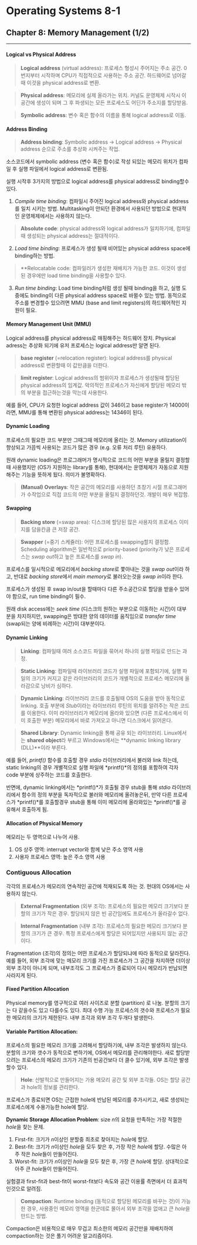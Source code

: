 # Operating Systems 8-1
## Chapter 8: Memory Management (1/2)
<hr>

#### Logical vs Physical Address

> **Logical address** (virtual address): 프로세스 형성시 주어지는 주소 공간. 0번지부터 시작하며 CPU가 직접적으로 사용하는 주소 공간. 하드웨어로 넘어갈때 이것을 physical address로 변환.

> **Physical address**: 메모리에 실제 올라가는 위치. 커널도 운영체제 시작시 이 공간에 생성이 되며 그 후 파생되는 모든 프로세스도 어딘가 주소지를 할당받음.

> **Symbolic address**: 변수 혹은 함수의 이름을 통해 logical address로 이동.

#### Address Binding

> **Address binding**: Symbolic address -> Logical address -> Physical address 순으로 주소를 추상화 시켜주는 작업.

소스코드에서 symbolic address (변수 혹은 함수)로 작성 되있는 메모리 위치가 컴파일 후 실행 파일에서 logical address로 변환됨.

실행 시작후 3가지의 방법으로 logical address를 physical address로 binding할수 있다.

1. *Compile time binding*: 컴파일시 주어진 logical address와 physical address를 일치 시키는 방법. Multitasking이 안되던 환경에서 사용되던 방법으로 현대적인 운영체제에서는 사용하지 않는다.
> **Absolute code**: physical address와 logical address가 일치하기에, 컴파일때 생성되는 physical address는 절대적이다.

2. *Load time binding*: 프로세스가 생성 될때 비어있는 physical address space에 binding하는 방법.
> **Relocatable code: 컴파일러가 생성한 재배치가 가능한 코드. 이것이 생성된 경우에만 load time binding을 사용할수 있다.

3. *Run time binding*: Load time binding처럼 생성 될때 binding을 하고, 실행 도중에도 binding이 다른 physical address space로 바뀔수 있는 방법. 동적으로 주소를 변경할수 있으려면 MMU (base and limit registers)의 하드웨어적인 지원이 필요.

#### Memory Management Unit (MMU)

Logical address를 physical address로 매핑해주는 하드웨어 장치. Physical adress는 추상화 되기에 유저 프로세스는 logical address만 알면 된다.

> **base register** (=relocation register): logical address를 physical address로 변환할때 이 값만큼을 더한다.

> **limit register**: Logical address의 범위이자 프로세스가 생성될때 할당된 physical address의 임계값. 악의적인 프로세스가 자신에게 할당된 메모리 밖의 부분을 접근하는것을 막는데 사용한다.

예를 들어, CPU가 요청한 logical address 값이 346이고 base register가 14000이라면, MMU를 통해 변환된 physical address는 14346이 된다.

#### Dynamic Loading

프로세스의 필요한 코드 부분만 그때그때 메모리에 올리는 것. Memory utilization이 향상되고 가끔씩 사용되는 코드가 많은 경우 (e.g. 오류 처리 루틴) 유용하다.

원래 dynamic loading은 프로그래머가 명시적으로 코드의 어떤 부분을 올릴지 결정할때 사용했지만 (OS가 지원하는 library를 통해), 현대에서는 운영체제가 자동으로 지원해주는 기능을 뜻하게 됬다. 의미가 불명확하다.

> **(Manual) Overlays**: 작은 공간의 메모리를 사용하던 초창기 시절 프로그래머가 수작업으로 직접 코드의 어떤 부분을 올릴지 결정하던것. 개발이 매우 복잡함.

#### Swapping

> **Backing store** (=swap area): 디스크에 할당된 많은 사용자의 프로세스 이미지를 담을칸큼 큰 저장 공간.

> **Swapper** (=중기 스케쥴러): 어떤 프로세스를 swapping할지 결정함. Scheduling algorithm은 일반적으로 priority-based (priority가 낮은 프로세스는 *swap out*하고 높은 프로세스를 *swap in*).

프로세스를 일시적으로 메모리에서 *backing store*로 쫓아내는 것을 *swap out*이라 하고, 반대로 *backing store*에서 *main memory*로 불러오는것을 *swap in*이라 한다.

프로세스가 생성된 후 swap in/out을 할때마다 다른 주소공간으로 할당을 받을수 있어야 함으로, run time binding이 필수.

원래 disk access에는 *seek time* (디스크의 원하는 부분으로 이동하는 시간)이 대부분을 차지하지만, swapping은 방대한 양의 데이터를 움직임으로 *transfer time* (swap되는 양에 비례하는 시간)이 대부분이다.

#### Dynamic Linking

> **Linking**: 컴파일때 여러 소스코드 파일을 묶어서 하나의 실행 파일로 만드는 과정.

> **Static Linking**: 컴파일때 라이브러리 코드가 실행 파일에 포함되기에, 실행 파일의 크기가 커지고 같은 라이브러리의 코드가 개별적으로 프로세스 메모리에 올라감으로 낭비가 심하다.

> **Dynamic Linking**: 라이브러리 코드를 호출될때 OS의 도움을 받아 동적으로 linking. 호출 부분에 *Stub*이라는 라이브러리 루틴의 위치를 알려주는 작은 코드를 이용한다. 이미 라이브러리가 메모리에 올라와 있으면 (다른 프로세스에서 이미 호출한 부분) 메모리에서 바로 가져오고 아니면 디스크에서 읽어온다.

> **Shared Library**: Dynamic linking을 통해 공유 되는 라이브러리. Linux에서는 **shared object**라 부르고 Windows에서는 **dynamic linking library (DLL)**이라 부른다.

예를 들어, *printf()* 함수를 호출할 경우 *stdio* 라이브러리에서 불러와 link 하는데, static linking의 경우 개별적으로 실행 파일에 *printf()*의 정의를 포함하여 각자 code 부분에 상주하는 코드를 호출한다.

반면에, dynamic linking에서는 *printf()*가 호출될 경우 stub을 통해 *stdio* 라이브러리에서 함수의 정의 부분을 독자적으로 불러와 메모리에 올려놓은뒤, 만약 다른 프로세스가 *printf()*를 호출할경우 stub을 통해 이미 메모리에 올라와있는 *printf()*를 공유해서 호출하게 됨.

#### Allocation of Physical Memory

메모리는 두 영역으로 나누어 사용.

1. OS 상주 영역: interrupt vector와 함께 낮은 주소 영역 사용
2. 사용자 프로세스 영역: 높은 주소 영역 사용

### Contiguous Allocation

각각의 프로세스가 메모리의 연속적인 공간에 적재되도록 하는 것. 현대의 OS에서는 사용하지 않는다.

> **External Fragmentation** (외부 조각): 프로세스의 필요한 메모리 크기보다 분할의 크기가 작은 경우. 할당되지 않은 빈 공간임에도 프로세스가 올라갈수 없다. 

> **Internal Fragmentation** (내부 조각): 프로세스의 필요한 메모리 크기보다 분할의 크기가 큰 경우. 특정 프로세스에게 할당은 되어있지만 사용되지 않는 공간이다.

Fragmentation (조각)의 정의는 어떤 프로세스가 할당되냐에 따라 동적으로 달라진다. 예를 들어, 외부 조각에 맞는 메모리 크기를 가진 프로세스가 그 공간을 차지하면 더이상 외부 조각이 아니게 되며, 내부조각도 그 프로세스가 종료되어 다시 메모리가 반납되면 사라지게 된다.

#### Fixed Partition Allocation

Physical memory를 영구적으로 여러 사이즈로 분할 (partition) 로 나눔. 분할의 크기는 다 같을수도 있고 다를수도 있다. 최대 수행 가능 프로세스의 갯수와 프로세스가 필요한 메모리의 크기가 제한된다. 내부 조각과 외부 조각 두개다 발생한다.

#### Variable Partition Allocation: 

프로세스의 필요한 메모리 크기를 고려해서 할당하기에, 내부 조각은 발생하지 않는다. 분할의 크기와 갯수가 동적으로 변하기에, OS에서 메모리를 관리해야한다. 새로 할당받으려는 프로세스의 메모리 크기가 기존의 빈공간보다 더 클수 있기에, 외부 조각은 발생할수 있다.

> **Hole**: 산발적으로 만들어지는 가용 메모리 공간 및 외부 조각들. OS는 할당 공간과 hole의 정보를 관리한다.

프로세스가 종료되면 OS는 근접한 hole에 반납된 메모리를 추가시키고, 새로 생성되는 프로세스에게 수용가능한 hole에 할당.

**Dynamic Storage Allocation Problem**: size *n*의 요청을 만족하는 가장 적절한 *hole*을 찾는 문제.
1. First-fit: 크기가 *n*이상인 분할중 최초로 찾아지는 *hole*에 할당.
2. Best-fit: 크기가 *n*이상인 *hole*을 모두 찾은 후, 가장 작은 *hole*에 할당. 수많은 아주 작은 *hole*들이 만들어진다.
3. Worst-fit: 크기가 *n*이상인 *hole*을 모두 찾은 후, 가장 큰 *hole*에 할당. 상대적으로 아주 큰 *hole*들이 만들어진다.

실험결과 first-fit과 best-fit이 worst-fit보다 속도와 공간 이용률 측면에서 더 효과적인것으로 알려짐.

> **Compaction**: Runtime binding (동적으로 할당된 메모리를 바꾸는 것)이 가능한 경우, 사용중인 메모리 영역을 한군데로 몰아서 외부 조각을 없애고 큰 *hole*을 만드는 방법.

Compaction은 비용적으로 매우 무겁고 최소한의 메모리 공간만을 재배치하여 compaction하는 것은 풀기 어려운 알고리즘이다.
